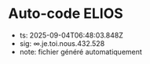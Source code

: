 # Auto-code ELIOS
- ts: 2025-09-04T06:48:03.848Z
- sig: ∞.je.toi.nous.432.528
- note: fichier généré automatiquement